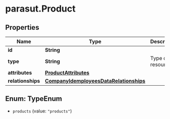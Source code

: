 # parasut.Product

## Properties
Name | Type | Description | Notes
------------ | ------------- | ------------- | -------------
**id** | **String** |  | [optional] 
**type** | **String** | Type of the resource | [optional] 
**attributes** | [**ProductAttributes**](ProductAttributes.md) |  | 
**relationships** | [**CompanyIdemployeesDataRelationships**](CompanyIdemployeesDataRelationships.md) |  | [optional] 


<a name="TypeEnum"></a>
## Enum: TypeEnum


* `products` (value: `"products"`)




